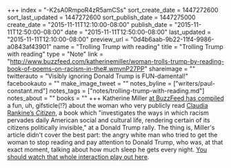 +++
index = "-K2sA0RmpoR4zR5amCSs"
sort_create_date = 1447272600
sort_last_updated = 1447272600
sort_publish_date = 1447275000
create_date = "2015-11-11T12:10:00-08:00"
publish_date = "2015-11-11T12:50:00-08:00"
date = "2015-11-11T12:50:00-08:00"
last_updated = "2015-11-11T12:10:00-08:00"
preview_url = "0d4b6aab-9b22-11f4-9986-a0843af43901"
name = "Trolling Trump with reading"
title = "Trolling Trump with reading"
type = "Note"
link = "http://www.buzzfeed.com/katherinemiller/woman-trolls-trump-by-reading-book-of-poems-on-racism-in-the#.wmvnP27PP"
shareimage = ""
twitterauto = "Visibly ignoring Donald Trump is FUN-damental!"
facebookauto = ""
make_image_tweet = ""
notes_byline = ["writers/paul-constant.md"]
notes_tags = ["notes/trolling-trump-with-reading.md"]
notes_about = ""
books = ""
+++
Katherine Miller [at BuzzFeed has compiled](http://www.buzzfeed.com/katherinemiller/woman-trolls-trump-by-reading-book-of-poems-on-racism-in-the#.wmvnP27PP) a fun, uh, gifsticle(!?) about the woman who very publicly read [Claudia Rankine’s *Citizen*](https://www.graywolfpress.org/books/citizen), a book which "investigates the ways in which racism pervades daily American social and cultural life, rendering certain of its citizens politically invisible," at a Donald Trump rally. The thing is, Miller's article didn't cover the best part: the angry white man who tried to get the woman to stop reading and pay attention to Donald Trump, who was, at that exact moment, talking about how much sleep he gets every night. [You should watch that whole interaction play out here](http://www.tubechop.com/watch/7166079).